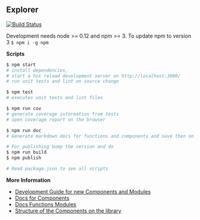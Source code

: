 ## Explorer
[![Build Status](https://travis-ci.org/kensho/explorer.svg)](https://travis-ci.org/luiscarli/explorer)

Development needs node >= 0.12 and npm >= 3.
To update npm to version 3 `$ npm i -g npm`

**Scripts**
```bash
$ npm start
# install dependencies,
# start a hot reload development server on http://localhost:3000/
# run unit tests and lint on source change

$ npm test
# executes unit tests and lint files

$ npm run cov
# generate coverage information from tests
# open coverage report on the browser

$ npm run doc
# Generate markdown docs for functions and components and save then on ./docs

# For publishing bump the version and do
$ npm run build
$ npm publish

# Read package.json to see all scripts
```

**More Information**

- [Development Guide for new Components and Modules](/docs/development.md)
- [Docs for Components](/docs/components.md)
- [Docs Functions Modules](/docs/functions.md)
- [Structure of the Components on the library](/docs/componentsStructure.md)
